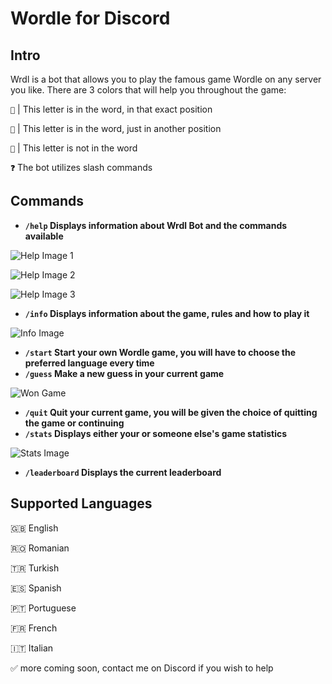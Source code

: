 # Wordle for Discord

## Intro
Wrdl is a bot that allows you to play the famous game Wordle on any server you like.
There are 3 colors that will help you throughout the game:

`💚` | This letter is in the word, in that exact position

`💛` | This letter is in the word, just in another position

`🖤` | This letter is not in the word

**`❓`** The bot utilizes slash commands

## Commands

- **`/help` Displays information about Wrdl Bot and the commands available**

![Help Image 1](https://cdn.discordapp.com/attachments/1071147069982642246/1163808770133082143/image.png?ex=6540ec61&is=652e7761&hm=f1da24c81152ce5b86a9790a08d44367717f713a4c3d819b6401cb892165628e&)

![Help Image 2](https://cdn.discordapp.com/attachments/1071147069982642246/1163808771169067028/image.png?ex=6540ec61&is=652e7761&hm=f7f11e3834286fe518c8c0d5c744eb786aae3cc8dd198bd384152f2a5b4b92a2&)

![Help Image 3](https://cdn.discordapp.com/attachments/1071147069982642246/1163808771550761041/image.png?ex=6540ec61&is=652e7761&hm=404cb2ee8b125f819745268516f6b66b03e8348cbd3f660c9b67ffca9973887a&)

- **`/info` Displays information about the game, rules and how to play it**

![Info Image](https://cdn.discordapp.com/attachments/1071147069982642246/1163809856021606450/image.png?ex=6540ed64&is=652e7864&hm=baa63c9dee2f0481fea34258119f548544d1c211c99d38a9bfdf17824bb23657&)

- **`/start` Start your own Wordle game, you will have to choose the preferred language every time**
- **`/guess` Make a new guess in your current game**

![Won Game](https://cdn.discordapp.com/attachments/1071147069982642246/1163808773132013588/image.png?ex=6540ec62&is=652e7762&hm=aef2a22fc0483ee1e1c73ed27dfb51b9a8fc9e96d11ff4cf9d8ebcaf5af12cd5&)

- **`/quit` Quit your current game, you will be given the choice of quitting the game or continuing**
- **`/stats` Displays either your or someone else's game statistics**

![Stats Image](https://cdn.discordapp.com/attachments/1071147069982642246/1163808772624490527/image.png?ex=6540ec61&is=652e7761&hm=c36d4fe4451846d6fb164e14752f97dc64705d2601217545296f5e9d73dbc8d6&)

- **`/leaderboard` Displays the current leaderboard**

## Supported Languages
🇬🇧 English

🇷🇴 Romanian

🇹🇷 Turkish

🇪🇸 Spanish

🇵🇹 Portuguese

🇫🇷 French

🇮🇹 Italian

✅ more coming soon, contact me on Discord if you wish to help
